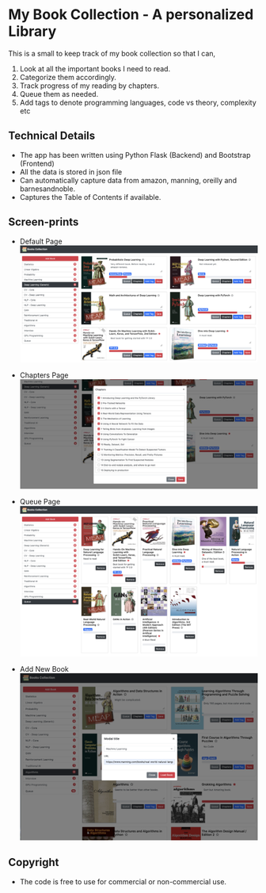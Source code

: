 # My Book Collection - A personalized Library
This is a small to keep track of my book collection so that I can,
1. Look at all the important books I need to read.
2. Categorize them accordingly.
3. Track progress of my reading by chapters.
4. Queue them as needed.
5. Add tags to denote programming languages, code vs theory, complexity etc

## Technical Details
- The app has been written using Python Flask (Backend) and Bootstrap (Frontend)
- All the data is stored in json file
- Can automatically capture data from amazon, manning, oreilly and barnesandnoble.
- Captures the Table of Contents if available.

## Screen-prints
- Default Page
![Default Page](images/default.png)

- Chapters Page
![Chapters Page](images/chapters.png)

- Queue Page
![Queue Page](images/queue.png)

- Add New Book
![Add New Book](images/add_book.png)   

## Copyright
- The code is free to use for commercial or non-commercial use. 
